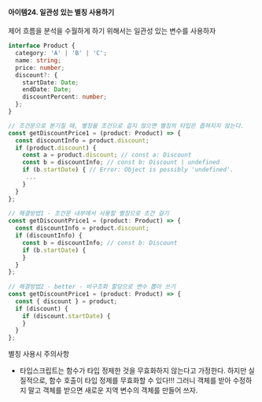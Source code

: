 #### 아이템24. 일관성 있는 별칭 사용하기

제어 흐름을 분석을 수월하게 하기 위해서는 일관성 있는 변수를 사용하자

```typescript
interface Product {
  category: 'A' | 'B' | 'C';
  name: string;
  price: number;
  discount?: {
    startDate: Date;
    endDate: Date;
    discountPercent: number;
  };
}

// 조건문으로 분기칠 때, 별칭을 조건으로 걸지 않으면 별칭의 타입은 좁혀지지 않는다.
const getDiscountPrice1 = (product: Product) => {
  const discountInfo = product.discount; 
  if (product.discount) {
    const a = product.discount; // const a: Discount
    const b = discountInfo; // const b: Discount | undefined
    if (b.startDate) { // Error: Object is possibly 'undefined'.
     ... 
    }
  }
};
  
// 해결방법1 - 조건문 내부에서 사용할 별칭으로 조건 걸기
const getDiscountPrice1 = (product: Product) => {
  const discountInfo = product.discount;
  if (discountInfo) {
    const b = discountInfo; // const b: Discount
    if (b.startDate) {
    }
  }
};
  
// 해결방법2 - better - 비구조화 할당으로 변수 뽑아 쓰기
const getDiscountPrice1 = (product: Product) => {
  const { discount } = product;
  if (discount) {
    if (discount.startDate) {
    }
  }
};
```

별칭 사용시 주의사항
* 타입스크립트는 함수가 타입 정제한 것을 무효화하지 않는다고 가정한다.  하지만 실질적으로, 함수 호출이 타입 정제를 무효화할 수 있다!!! 그러니 객체를 받아 수정하지 말고 객체를 받으면 새로운 지역 변수의 객체를 만들어 쓰자.